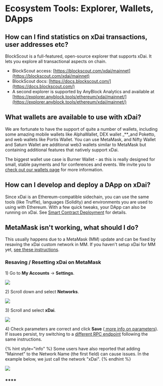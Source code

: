 # Ecosystem Tools: Explorer, Wallets, DApps

## How can I find statistics on xDai transactions, user addresses etc?

BlockScout is a full-featured, open-source explorer that supports xDai. It lets you explore all transactional aspects on chain.

* BlockScout access: [https://blockscout.com/xdai/mainnet](https://blockscout.com/xdai/mainnet)
* BlockScout docs: [https://docs.blockscout.com/](https://docs.blockscout.com/)
* A second explorer is supported by AnyBlock Analytics and available at [https://explorer.anyblock.tools/ethereum/xdai/mainnet/](https://explorer.anyblock.tools/ethereum/xdai/mainnet/)

## **What wallets are available to use with xDai?**

We are fortunate to have the support of quite a number of wallets, including some amazing mobile wallets like AlphaWallet, DEX wallet _\*\*_and Poketto, and web wallets like Portis Wallet. You can use MetaMask, and Nifty Wallet and Saturn Wallet are additional web3 wallets similar to MetaMask but containing additional features that natively support xDai.

The biggest wallet use case is Burner Wallet - as this is really designed for small, stable payments and for conferences and events. We invite you to [check out our wallets page](../../for-users/wallets/) for more information.

## How can I develop and deploy a DApp on xDai?

Since xDai is an Ethereum-compatible sidechain, you can use the same tools \(like Truffle\), languages \(Solidity\) and environments you are used to using with Ethereum. With a few quick tweaks, your DApp can also be running on xDai. See [Smart Contract Deployment](../../for-developers/smart-contract-deployment.md) for details.

## MetaMask isn't working, what should I do?

This usually happens due to a MetaMask \(MM\) update and can be fixed by resaving the xDai custom network in MM. If you haven't setup xDai for MM yet, [see these instructions](../../for-users/wallets/metamask/metamask-setup.md).

### Resaving / Resetting xDai on MetaMask

1\) Go to **My Accounts** -&gt; **Settings**.

![](../../.gitbook/assets/mm1%20%282%29.png)

2\) Scroll down and select **Networks**.

![](../../.gitbook/assets/mm2%20%281%29.png)

3\) Scroll and select **xDai**.

![](../../.gitbook/assets/mm3%20%281%29.png)

4\) Check parameters are correct and click **Save** \([ more info on parameters](../../for-users/wallets/metamask/metamask-setup.md)\). If issues persist, try switching to a [different RPC endpoint](../../for-developers/developer-resources/#json-rpc-endpoints) following the same instructions.

{% hint style="info" %}
Some users have also reported that adding "Mainnet" to the Network Name \(the first field\) can cause issues. In the example below, we just call the network "xDai".
{% endhint %}

![](../../.gitbook/assets/mm4.png)

### \*\*\*\*

